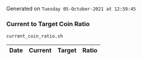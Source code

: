 Generated on `Tuesday 05-October-2021 at 12:59:45`

### Current to Target Coin Ratio
`current_coin_ratio.sh`

Date|Current|Target|Ratio
---|---|---|---
